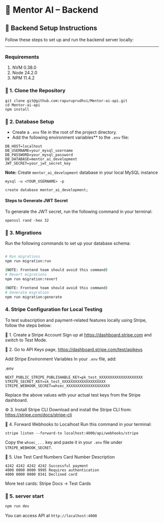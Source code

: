 # 🧠 Mentor AI – Backend

## 🚀 Backend Setup Instructions

Follow these steps to set up and run the backend server locally:

---

### Requirements

1. NVM 0.38.0
2. Node 24.2.0
3. NPM 11.4.2

### 📁 1. Clone the Repository

```
git clone git@github.com:rapuruprudhvi/Mentor-ai-api.git
cd Mentor-ai-api
npm install
```

### 📁 **2. Database Setup**

- Create a `.env` file in the root of the project directory.
- Add the following environment variables** to the `.env` file:

```
DB_HOST=localhost
DB_USERNAME=your_mysql_username
DB_PASSWORD=your_mysql_password
DB_DATABASE=mentor_ai_development
JWT_SECRET=your_jwt_secret_key
```

**Note:** Create `mentor_ai_development` database in your local MySQL instance 

```
mysql -u <YOUR_USERNAME> -p

create database mentor_ai_development;
```

#### Steps to Generate JWT Secret
To generate the JWT secret, run the following command in your terminal:

```
openssl rand -hex 32
```

### 📁 3. **Migrations**
Run the following commands to set up your database schema:

```bash

# Run migrations
npm run migration:run

(NOTE: Frontend team should avoid this command)
# Revert migrations 
npm run migration:revert

(NOTE: Frontend team should avoid this command)
# Generate migration
npm run migration:generate
```

### 4. Stripe Configuration for Local Testing
To test subscription and payment-related features locally using Stripe, follow the steps below:

🔧 1. Create a Stripe Account
Sign up at https://dashboard.stripe.com and switch to Test Mode.

🔑 2. Go to API Keys page, https://dashboard.stripe.com/test/apikeys

Add Stripe Environment Variables
In your `.env` file, add:

.env
```
NEXT_PUBLIC_STRIPE_PUBLISHABLE_KEY=pk_test_XXXXXXXXXXXXXXXXXXXX
STRIPE_SECRET_KEY=sk_test_XXXXXXXXXXXXXXXXXXXX
STRIPE_WEBHOOK_SECRET=whsec_XXXXXXXXXXXXXXXXXXXX
```
Replace the above values with your actual test keys from the Stripe dashboard.

⚙️ 3. Install Stripe CLI
Download and install the Stripe CLI from: https://stripe.com/docs/stripe-cli

🔄 4. Forward Webhooks to Localhost
Run this command in your terminal:

```
stripe listen --forward-to localhost:4000/api/webhooks/stripe
```
Copy the `whsec_...` key and paste it in your `.env` file under `STRIPE_WEBHOOK_SECRET`.

🧪 5. Use Test Card Numbers
Card Number	Description
```
4242 4242 4242 4242	Successful payment
4000 0000 0000 9995	Requires authentication
4000 0000 0000 0341	Declined card
```
More test cards: Stripe Docs → Test Cards

### 📁 5. **server start**

```bash
npm run dev
```

You can access API at `http://localhost:4000`
